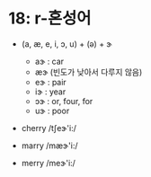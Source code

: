 # 18: r-혼성어

- (a, æ, e, i, ɔ, u) + (ə) + ɝ
  - aɝ : car
  - æɝ (빈도가 낮아서 다루지 않음)
  - eɝ : pair
  - iɝ : year
  - ɔɝ : or, four, for
  - uɝ : poor

- cherry /tʃeɝ'i:/
- marry /mæɝ'i:/
- merry /meɝ'i:/
